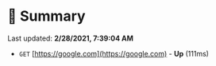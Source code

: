 # 📖 Summary
Last updated: **2/28/2021, 7:39:04 AM**

- `GET` [https://google.com](https://google.com) - **Up** (111ms)
